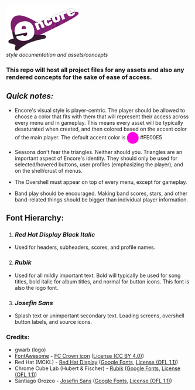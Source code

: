 <a href="url"><img src="/logo/png/encore-logo.png" align="center" height="128" width="202" ></a>    
*style documentation and assets/concepts*
 
### This repo will host all project files for any assets and also any rendered concepts for the sake of ease of access.

## *Quick notes:*

- Encore's visual style is player-centric. The player should be allowed to choose a color that fits with them that will represent their access across every menu and in gameplay. This means every asset will be typically desaturated when created, and then colored based on the accent color of the main player. The default accent color is <a href="url"><img src="/core/FE00E5.png" align="center" height="32" width="32" ></a>    #FE00E5 

- Seasons don't fear the triangles. Neither should you. Triangles are an important aspect of Encore's identity. They should only be used for selected/hovered buttons, user profiles (emphasizing the player), and on the shell/crust of menus.

- The Overshell must appear on top of every menu, except for gameplay. 

- Band play should be encouraged. Making band scores, stars, and other band-related things should be bigger than individual player information.

## Font Hierarchy:
1. ### *Red Hat Display Black Italic*    
  - Used for headers, subheaders, scores, and profile names.
2. ### *Rubik*     
  - Used for all mildly important text. Bold will typically be used for song titles, bold italic for album titles, and normal for button icons. This font is also the logo font.
3. ### *Josefin Sans*    
  - Splash text or unimportant secondary text. Loading screens, overshell button labels, and source icons.

### Credits:

- gwarb (logo)
- [FontAwesome](https://fontawesome.com/) - [FC Crown icon](https://fontawesome.com/icons/crown?f=classic&s=solid) ([License (CC BY 4.0)](https://github.com/FortAwesome/Font-Awesome/blob/6.x/LICENSE.txt))
- Red Hat (MCKL) - [Red Hat Display](https://github.com/RedHatOfficial/RedHatFont) ([Google Fonts](https://fonts.google.com/specimen/Red+Hat+Display), [License (OFL 1.1)](https://github.com/RedHatOfficial/RedHatFont/blob/master/LICENSE)) 
- Chrome Cube Lab (Hubert & Fischer) - [Rubik](https://github.com/googlefonts/Rubik) ([Google Fonts](https://fonts.google.com/specimen/Rubik), [License (OFL 1.1)](https://github.com/googlefonts/rubik/blob/main/OFL.txt))
- Santiago Orozco - [Josefin Sans](https://github.com/googlefonts/josefinsans) ([Google Fonts](https://fonts.google.com/specimen/Josefin+Sans), [License (OFL 1.1)](https://github.com/googlefonts/josefinsans/blob/master/OFL.txt))
